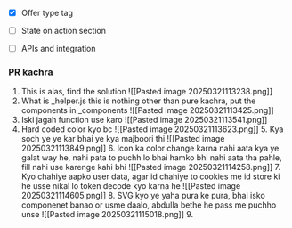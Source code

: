 - [x] Offer type tag
- [ ] State on action section
- [ ] APIs and integration


### PR kachra
1. This is alas, find the solution ![[Pasted image 20250321113238.png]]
2. What is \_helper.js this is nothing other than pure kachra, put the components in \_components ![[Pasted image 20250321113425.png]]
3. Iski jagah function use karo ![[Pasted image 20250321113541.png]]
4. Hard coded color kyo bc ![[Pasted image 20250321113623.png]]
   5. Kya soch ye ye kar bhai ye kya majboori thi ![[Pasted image 20250321113849.png]]
   6. Icon ka color change karna nahi aata kya ye galat way he, nahi pata to puchh lo bhai hamko bhi nahi aata tha pahle, fill nahi use karenge kahi bhi ![[Pasted image 20250321114258.png]]
   7. Kyo chahiye aapko user data, agar id chahiye to cookies me id store ki he usse nikal lo token decode kyo karna he ![[Pasted image 20250321114605.png]]
   8. SVG kyo ye yaha pura ke pura, bhai isko componenet banao or usme daalo, abdulla bethe he pass me puchho unse ![[Pasted image 20250321115018.png]]
   9. 